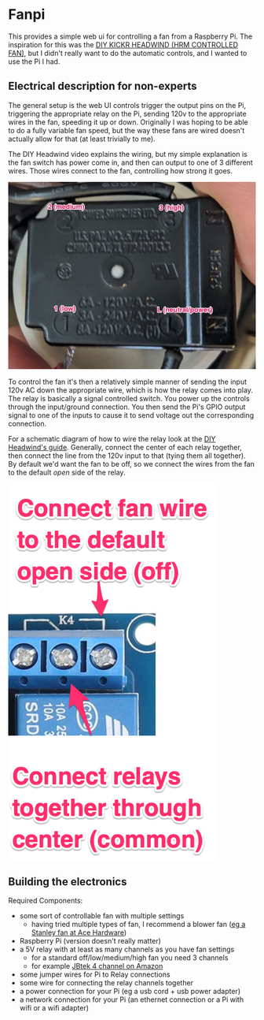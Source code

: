 # Fanpi

This provides a simple web ui for controlling a fan from a Raspberry Pi. The inspiration for this was the [DIY KICKR HEADWIND (HRM CONTROLLED FAN)](https://www.youtube.com/watch?v=6tJlJQgutkI), but I didn't really want to do the automatic controls, and I wanted to use the Pi I had.

## Electrical description for non-experts

The general setup is the web UI controls trigger the output pins on the Pi, triggering the appropriate relay on the Pi, sending 120v to the appropriate wires in the fan, speeding it up or down. Originally I was hoping to be able to do a fully variable fan speed, but the way these fans are wired doesn't actually allow for that (at least trivially to me).

The DIY Headwind video explains the wiring, but my simple explanation is the fan switch has power come in, and then can output to one of 3 different wires. Those wires connect to the fan, controlling how strong it goes.

![pic of fan knob](docs/fan_knob.jpg)

To control the fan it's then a relatively simple manner of sending the input 120v AC down the appropriate wire, which is how the relay comes into play. The relay is basically a signal controlled switch. You power up the controls through the input/ground connection. You then send the Pi's GPIO output signal to one of the inputs to cause it to send voltage out the corresponding connection.

For a schematic diagram of how to wire the relay look at the [DIY Headwind's guide](https://www.andrewgrabbs.com/interests/cycling/diy-kickr-headwind-smart-fan/). Generally, connect the center of each relay together, then connect the line from the 120v input to that (tying them all together). By default we'd want the fan to be off, so we connect the wires from the fan to the default _open_ side of the relay.

![pic of the relay](docs/relay.png)

## Building the electronics

Required Components:
* some sort of controllable fan with multiple settings
    * having tried multiple types of fan, I recommend a blower fan ([eg a Stanley fan at Ace Hardware](https://www.acehardware.com/departments/heating-and-cooling/portable-and-exhaust-fans/household-fans/6104947))
* Raspberry Pi (version doesn't really matter)
* a 5V relay with at least as many channels as you have fan settings
    * for a standard off/low/medium/high fan you need 3 channels
    * for example [JBtek 4 channel on Amazon](https://www.amazon.com/JBtek-Channel-Module-Arduino-Raspberry/dp/B00KTEN3TM)
* some jumper wires for Pi to Relay connections
* some wire for connecting the relay channels together
* a power connection for your Pi (eg a usb cord + usb power adapter)
* a network connection for your Pi (an ethernet connection or a Pi with wifi or a wifi adapter)

